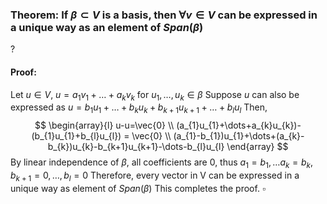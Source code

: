 ### Theorem: If $\beta \subset V$ is a basis, then $\forall v \in V$ can be expressed in a unique way as an element of $Span(\beta)$
?
#### Proof:
Let $u \in V$, $u=a_{1}v_{1}+\dots+a_{k}v_{k}$ for $u_{1},\dots,u_{k} \in \beta$
Suppose $u$ can also be expressed as $u=b_{1}u_{1}+\dots+b_{k}u_{k}+b_{k+1}u_{k+1}+\dots+b_{l}u_{l}$
Then,
$$
\begin{array}{l}
u-u=\vec{0}  \\
(a_{1}u_{1}+\dots+a_{k}u_{k})-(b_{1}u_{1}+b_{l}u_{l}) = \vec{0} \\
(a_{1}-b_{1})u_{1}+\dots+(a_{k}-b_{k})u_{k}-b_{k+1}u_{k+1}-\dots-b_{l}u_{l}
\end{array}
$$
By linear independence of $\beta$, all coefficients are 0, thus $a_{1}=b_{1},\dots a_{k}=b_{k},b_{k+1}=0,\dots,b_{l}=0$
Therefore, every vector in V can be expressed in a unique way as element of $Span(\beta)$
This completes the proof. $\square$
<!--SR:!2025-06-27,14,290-->
